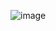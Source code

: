 ![image](https://user-images.githubusercontent.com/76823502/153610650-426c7c0c-a737-4621-8883-d1d871f52ba6.png)
